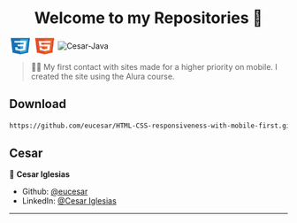 <h1 align="center">Welcome to my Repositories 🤝</h1>
<p>
  <img align="center" alt="Cesar-CSS" height="30" width="40" src="https://raw.githubusercontent.com/devicons/devicon/master/icons/css3/css3-original.svg">
  <img align="center" alt="Cesar-HTML" height="30" width="40" src="https://raw.githubusercontent.com/devicons/devicon/master/icons/html5/html5-original.svg">
  <img align="center" alt="Cesar-Java" height="30" width="40" src="https://cdn.jsdelivr.net/gh/devicons/devicon/icons/javascript/javascript-original.svg"> 
</p>

> 🌱📱 My first contact with sites made for a higher priority on mobile. I created the site using the Alura course.


## Download

```sh
https://github.com/eucesar/HTML-CSS-responsiveness-with-mobile-first.git
```

## Cesar

👤 **Cesar Iglesias**

* Github: [@eucesar](https://github.com/eucesar)
* LinkedIn: [@Cesar Iglesias](https://www.linkedin.com/in/cesar-iglesias-tecnologia/)

***

